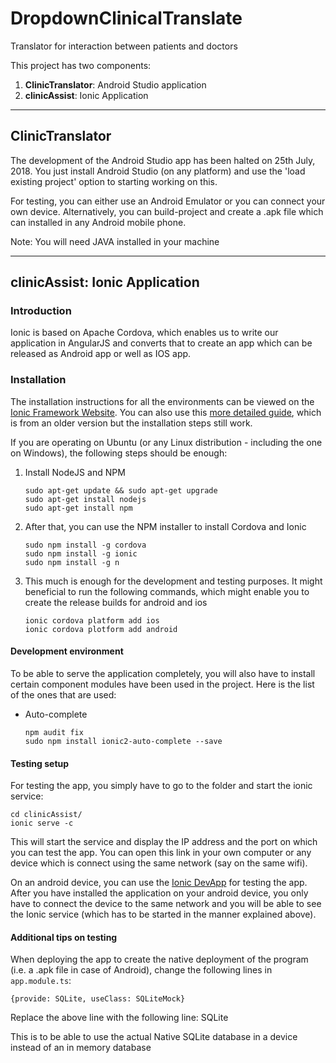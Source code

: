 # DropdownClinicalTranslate
Translator for interaction between patients and doctors

This project has two components:

1. **ClinicTranslator**: Android Studio application
2. **clinicAssist**: Ionic Application

----
## ClinicTranslator

The development of the Android Studio app has been halted on 25th July, 2018. You just install Android Studio (on any platform) and use the 'load existing project' option to starting working on this.

For testing, you can either use an Android Emulator or you can connect your own device. Alternatively, you can build-project and create a .apk file which can installed in any Android mobile phone.

Note: You will need JAVA installed in your machine

----
## clinicAssist: Ionic Application

### Introduction
Ionic is based on Apache Cordova, which enables us to write our application in AngularJS and converts that to create an app which can be released as Android app or well as IOS app.

### Installation

The installation instructions for all the environments can be viewed on the [Ionic Framework Website](https://ionicframework.com/docs/intro/installation/). You can also use this [more detailed guide](https://ionicframework.com/docs/v1/guide/installation.html), which is from an older version but the installation steps still work.

If you are operating on Ubuntu (or any Linux distribution - including the one on Windows), the following steps should be enough:

1. Install NodeJS and NPM

	```
    sudo apt-get update && sudo apt-get upgrade
    sudo apt-get install nodejs
    sudo apt-get install npm
    ```

2. After that, you can use the NPM installer to install Cordova and Ionic

	```
    sudo npm install -g cordova
    sudo npm install -g ionic
    sudo npm install -g n
    ```

3. This much is enough for the development and testing purposes. It might beneficial to run the following commands, which might enable you to create the release builds for android and ios

	```
    ionic cordova platform add ios
    ionic cordova plotform add android
    ```


#### Development environment

To be able to serve the application completely, you will also have to install certain component modules have been used in the project. Here is the list of the ones that are used:

* Auto-complete

	```
    npm audit fix
    sudo npm install ionic2-auto-complete --save
    ```


#### Testing setup
For testing the app, you simply have to go to the folder and start the ionic service:

    cd clinicAssist/
    ionic serve -c

This will start the service and display the IP address and the port on which you can test the app. You can open this link in your own computer or any device which is connect using the same network (say on the same wifi). 

On an android device, you can use the [Ionic DevApp](https://play.google.com/store/apps/details?id=io.ionic.devapp&hl=en_IN) for testing the app. After you have installed the application on your android device, you only have to connect the device to the same network and you will be able to see the Ionic service (which has to be started in the manner explained above).

#### Additional tips on testing
When deploying the app to create the native deployment of the program (i.e. a .apk file in case of Android), change the following lines in `app.module.ts`:

    {provide: SQLite, useClass: SQLiteMock}
 Replace the above line with the following line:
    SQLite

This is to be able to use the actual Native SQLite database in a device instead of an in memory database